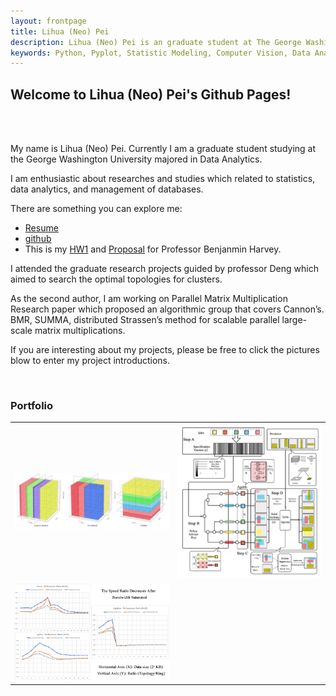 ```yaml
---
layout: frontpage
title: Lihua (Neo) Pei
description: Lihua (Neo) Pei is an graduate student at The George Washington University majored in Data Analytics.
keywords: Python, Pyplot, Statistic Modeling, Computer Vision, Data Analytics, and Mashine Learning.
---
```


## <a name="Welcome to Lihua (Neo) Pei's Github Pages!"></a>Welcome to Lihua (Neo) Pei's Github Pages!
<br>
<br>
<p align = "left">
 My name is Lihua (Neo) Pei. Currently I am a graduate student studying at the George Washington University majored in Data Analytics.
</p>

<p align = "left">
I am enthusiastic about researches and studies which related to statistics, data analytics, and management of databases.
</p>



<p align="left">
There are something you can explore me:
</p>

<ul>
      <li><a href="https://LihuaPeiNeo.github.io/Resume/Lihua_resume.pdf">Resume</a></li>
      <li><a href="https://github.com/LihuaPeiNeo">github</a></li>
      <li>This is my <a href="https://LihuaPeiNeo.github.io/HW/Lihua_Pei_HW1.ipynb">HW1</a> and <a href="https://LihuaPeiNeo.github.io/HW/Project_Proposal.docx">Proposal</a> for Professor Benjanmin Harvey.</li>
</ul>

<p align="left">
I attended the graduate research projects guided by professor Deng which aimed to search the optimal topologies for clusters.
</p>

<p align="left">
As the second author, I am working on Parallel Matrix Multiplication Research paper which proposed an algorithmic group that covers Cannon’s. BMR, SUMMA, distributed Strassen’s method for scalable parallel large-scale matrix multiplications.
</p>

<p align="left">
If you are interesting about my projects, please be free to click the pictures blow to enter my project introductions.
</p>

<br>

### <a name="Portfolio"></a>Portfolio


<table class="wide">
<tr>
  <td class="left">
    <a href="https://LihuaPeiNeo.github.io/Matrix_Paper/PMM_Represent">
      <img src="Matrix_Paper/3DAlg.jpg" alt="Parallel Matrix Mutiplication" title="PMM"/>
    </a>
  </td>


  <td class="right">
    <a href="https://LihuaPeiNeo.github.io/Scheduling_Process/SP_Represent">
        <img src="Scheduling_Process/Scheduling_Process.png" alt="Computer Coin Develop" title="Scheduling Proess"/>
    </a>
  </td>


</tr>
<tr>
  <td class="left">
    <a href="https://LihuaPeiNeo.github.io/Topology/Topology_Repersent">
        <img src="Topology/methods_group1.png" alt="Optimal Topology Searching Research"/>
    </a>
  </td>
  <!--
  <td class="right">
    <a href="https://bsharvey.github.io">
        <img src="pages/publpics/nba2.png" alt="Tian et al. (2015) Fig 4" title="Tian et al. (2015) Fig 4"/>
    </a>
  </td>
  -->


</tr>
</table>

<!--
<div class="navbar">
  <div class="navbar-inner">
      <ul class="nav">
          <li><a href="https://bsharvey.github.io">see more figures</a></li>
      </ul>
  </div>
</div>
-->
